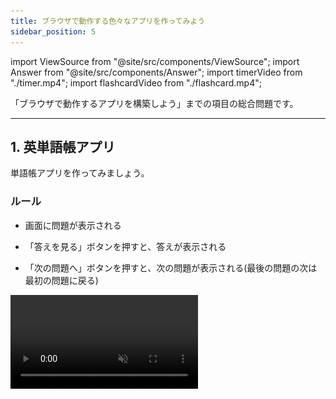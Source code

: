 ```yaml
---
title: ブラウザで動作する色々なアプリを作ってみよう
sidebar_position: 5
---
```


import ViewSource from "@site/src/components/ViewSource";
import Answer from "@site/src/components/Answer";
import timerVideo from "./timer.mp4";
import flashcardVideo from "./flashcard.mp4";

「ブラウザで動作するアプリを構築しよう」までの項目の総合問題です。

---

## 1. 英単語帳アプリ

単語帳アプリを作ってみましょう。

### ルール

- 画面に問題が表示される

- 「答えを見る」ボタンを押すと、答えが表示される

- 「次の問題へ」ボタンを押すと、次の問題が表示される(最後の問題の次は最初の問題に戻る)

<video src={flashcardVideo} controls muted autoPlay loop />

### ヒント

- まずは HTML で、問題や答えを表示するための `div` 要素と「答えを見る」「次の問題へ」ボタンを作成しましょう。

- 次に、問題と答えの組をいくつか作りましょう。問題と答えを格納する配列をそれぞれ作成します。

- 配列ができたら、ボタンの操作に応じて問題や答えが表示されるようにプログラムを作成しましょう。

  - 問題を順番に表示させるには、「現在表示されている問題のインデックス」を変数で管理し、「次の問題へ」ボタンを押すとインデックスが 1 増えるようにすると良いでしょう。ただし、最後の問題の次は最初の問題に戻ることに注意しましょう。

  - 「答えを見る」ボタンを押した時に答えが表示されるようにしましょう。「次の問題へ」ボタンを押した時には答えを非表示にする必要があることにも注意しましょう。

- ここまでで基本的な動作は完成です。最後に、CSS を用いて画面を整えてみましょう。

- 余裕のある人は、さらに機能を追加してみましょう。例えば、問題が表示される順番をランダムにしたり、選択肢を用意してクイズ形式にしたりすることが考えられます。

### 解答例

<Answer>

```html title=index.html
<div class="card">
  <div id="question"></div>
  <div id="answer"></div>
</div>
<button id="answer-button">答えを見る</button>
<button id="next-button">次の問題へ</button>
```

```js title=script.js
const questions = ["apple", "black", "cloud"];
const answers = ["りんご", "黒", "雲"];

let questionDisplay = document.getElementById("question");

const answer = document.getElementById("answer");
let index = 0;

questionDisplay.textContent = questions[0];

document.getElementById("answer-button").onclick = () => {
  answer.textContent = answers[index];
};
document.getElementById("next-button").onclick = () => {
  index += 1;
  if (index === questions.length) {
    index = 0;
  }
  questionDisplay.textContent = questions[index];
  answer.textContent = "";
};
```

<ViewSource url={import.meta.url} path="_samples/flashcard" />

</Answer>

---

## 2. タイマーアプリ

以下のような音が鳴るタイマーを作ってみましょう。

<video src={timerVideo} controls />

- セットボタンで時間がセットされます。
- スタートボタンで開始、ストップボタンで一時停止できます。
- タイマーが動いている間はスタートボタンは押せません。逆に停止しているときはストップボタンは押せません。
- 時間になると音が出ます。音源は次のリンクからダウンロードしてください。[download](alarm-buzzer.wav)
- ストップボタンかセットボタンを押すと音が止まります。
- セットされている時間が０秒のままスタートボタンを押すとエラーが表示されます。
- 残り時間表示は時間・分・秒に分けて表示されます。
- 時間の入力欄には数字しか入力できません。
- ボタンで時間を調整することもでき、直接タイプ入力することもできます。
- 画面の大きさを変えるとそれに応じてタイマーのサイズも変わります。（つまり物の位置関係やスタイルは崩れません）

### ヒント

#### ヒント１

何やらよくわからないことがたくさん出てきました。まず多くの人が注目するのは「**音**」だと思います。音の鳴らし方なんか知らないよって？大丈夫。プログラミングでわからないことは調べれば良いのです。皆気になっていることは調べれば案外すぐに出てくるものです。試しに `JavaScript 音` なんて調べてはいかがでしょうか？

他にも特徴的な動きが何個かある思いますが、特徴的なものは調べると結構すぐ見つかります。積極的に調べていきましょう。

![グーグル検索](google-search.png)
グーグル先生さすがっす！！

#### ヒント２

混乱する原因の一つは、機能が多いために今どの部分を作っているのか不明瞭になりやすいということです。しかし、純粋なタイマーの機能だけに焦点を絞って考えた場合、考えることはそう多くありません。極端に言えば、**残り時間** という情報と、その残り時間を減らしていく関数さえあれば、一応タイマーにはなります。このように、まずは本質的な機能や状態に目を向けることが肝要です。

### 解答例

<Answer>

<ViewSource url={import.meta.url} path="_samples/timer" />

</Answer>
````
